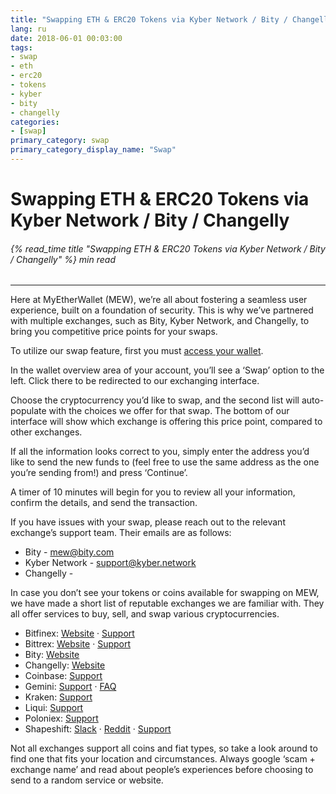 ```yaml
---
title: "Swapping ETH & ERC20 Tokens via Kyber Network / Bity / Changelly"
lang: ru
date: 2018-06-01 00:03:00
tags:
- swap
- eth
- erc20
- tokens
- kyber
- bity
- changelly
categories:
- [swap]
primary_category: swap
primary_category_display_name: "Swap"
---
```


# __Swapping ETH & ERC20 Tokens via Kyber Network / Bity / Changelly__
###### {% read_time title "Swapping ETH & ERC20 Tokens via Kyber Network / Bity / Changelly" %} min read
***

Here at MyEtherWallet (MEW), we’re all about fostering a seamless user experience, built on a foundation of security. This is why we’ve partnered with multiple exchanges, such as Bity, Kyber Network, and Changelly, to bring you competitive price points for your swaps.

To utilize our swap feature, first you must [access your wallet][accessMEW]. 

In the wallet overview area of your account, you’ll see a ‘Swap’ option to the left. Click there to be redirected to our exchanging interface. 

Choose the cryptocurrency you’d like to swap, and the second list will auto-populate with the choices we offer for that swap. The bottom of our interface will show which exchange is offering this price point, compared to other exchanges. 

If all the information looks correct to you, simply enter the address you’d like to send the new funds to (feel free to use the same address as the one you’re sending from!) and press ‘Continue’. 

A timer of 10 minutes will begin for you to review all your information, confirm the details, and send the transaction.

If you have issues with your swap, please reach out to the relevant exchange’s support team. Their emails are as follows:

* Bity - mew@bity.com
* Kyber Network - support@kyber.network 
* Changelly - 

In case you don’t see your tokens or coins available for swapping on MEW, we have made a short list of reputable exchanges we are familiar with. They all offer services to buy, sell, and swap various cryptocurrencies. 

* Bitfinex: [Website][bitWebsite] · [Support][bitSupport]
* Bittrex: [Website][biWebsite] · [Support][biSupport]
* Bity: [Website][bWebsite]
* Changelly: [Website][chWebsite]
* Coinbase: [Support][cSupport]
* Gemini: [Support][gSupport] · [FAQ][gFAQ]
* Kraken: [Support][kSupport]
* Liqui: [Support][lSupport]
* Poloniex: [Support][pSupport]
* Shapeshift: [Slack][sSlack] · [Reddit][sReddit] · [Support][sSupport]

Not all exchanges support all coins and fiat types, so take a look around to find one that fits your location and circumstances. Always google ‘scam + exchange name’ and read about people’s experiences before choosing to send to a random service or website.

[accessMEW]: /posts/getting-started/how-to-access-your-wallet
[bitWebsite]: https://www.bitfinex.com/
[bitSupport]: https://www.bitfinex.com/support
[biWebsite]: https://bittrex.com/Home/Markets 
[biSupport]: https://bittrex.com/Home/Contact
[bWebsite]: https://bity.com/af/jshkb37v
[chWebsite]: https://changelly.com/about
[cSupport]: https://support.coinbase.com/
[gSupport]: https://gemini24.zendesk.com/hc/en-us/requests/new
[gFAQ]: https://gemini24.zendesk.com/hc/en-us
[kSupport]: https://support.kraken.com/hc/en-us
[lSupport]: https://liqui.freshdesk.com/support/home
[pSupport]: https://poloniex.com/support/
[sSlack]: https://shapeshiftcommunity.herokuapp.com/
[sReddit]: https://www.reddit.com/r/shapeshiftio
[sSupport]: https://shapeshift.zendesk.com/hc/en-us/requests/new